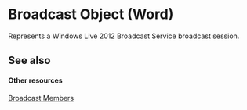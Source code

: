 
# Broadcast Object (Word)

Represents a Windows Live 2012 Broadcast Service broadcast session.


## See also


#### Other resources


[Broadcast Members](936c0328-6b7d-b886-c9c8-e942455c5081.md)
